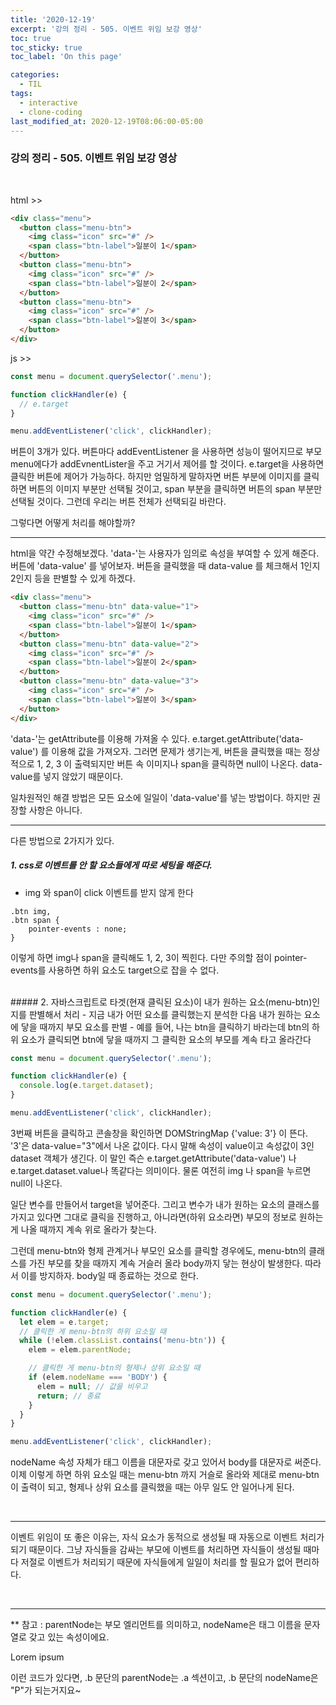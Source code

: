 ```yaml
---
title: '2020-12-19'
excerpt: '강의 정리 - 505. 이벤트 위임 보강 영상'
toc: true
toc_sticky: true
toc_label: 'On this page'

categories:
  - TIL
tags:
  - interactive
  - clone-coding
last_modified_at: 2020-12-19T08:06:00-05:00
---
```


### 강의 정리 - 505. 이벤트 위임 보강 영상

<br />

html >>

```html
<div class="menu">
  <button class="menu-btn">
    <img class="icon" src="#" />
    <span class="btn-label">일분이 1</span>
  </button>
  <button class="menu-btn">
    <img class="icon" src="#" />
    <span class="btn-label">일분이 2</span>
  </button>
  <button class="menu-btn">
    <img class="icon" src="#" />
    <span class="btn-label">일분이 3</span>
  </button>
</div>
```

js >>

```javascript
const menu = document.querySelector('.menu');

function clickHandler(e) {
  // e.target
}

menu.addEventListener('click', clickHandler);
```

버튼이 3개가 있다. 버튼마다 addEventListener 을 사용하면 성능이 떨어지므로 부모 menu에다가 addEvnentLister을 주고 거기서 제어를 할 것이다. e.target을 사용하면 클릭한 버튼에 제어가 가능하다. 하지만 엄밀하게 말하자면 버튼 부분에 이미지를 클릭하면 버튼의 이미지 부분만 선택될 것이고, span 부분을 클릭하면 버튼의 span 부분만 선택될 것이다. 그런데 우리는 버튼 전체가 선택되길 바란다.

그렇다면 어떻게 처리를 해야할까?
<br />

---

html을 약간 수정해보겠다. 'data-'는 사용자가 임의로 속성을 부여할 수 있게 해준다. 버튼에 'data-value' 를 넣어보자. 버튼을 클릭했을 때 data-value 를 체크해서 1인지 2인지 등을 판별할 수 있게 하겠다.

```html
<div class="menu">
  <button class="menu-btn" data-value="1">
    <img class="icon" src="#" />
    <span class="btn-label">일분이 1</span>
  </button>
  <button class="menu-btn" data-value="2">
    <img class="icon" src="#" />
    <span class="btn-label">일분이 2</span>
  </button>
  <button class="menu-btn" data-value="3">
    <img class="icon" src="#" />
    <span class="btn-label">일분이 3</span>
  </button>
</div>
```

'data-'는 getAttribute를 이용해 가져올 수 있다. e.target.getAttribute('data-value') 를 이용해 값을 가져오자. 그러면 문제가 생기는게, 버튼을 클릭했을 때는 정상적으로 1, 2, 3 이 출력되지만 버튼 속 이미지나 span을 클릭하면 null이 나온다. data-value를 넣지 않았기 때문이다.

일차원적인 해결 방법은 모든 요소에 일일이 'data-value'를 넣는 방법이다. 하지만 권장할 사항은 아니다.
<br />

---

다른 방법으로 2가지가 있다.

##### 1. css로 이벤트를 안 할 요소들에게 따로 세팅을 해준다.

- img 와 span이 click 이벤트를 받지 않게 한다

```
.btn img,
.btn span {
    pointer-events : none;
}
```

이렇게 하면 img나 span을 클릭해도 1, 2, 3이 찍힌다. 다만 주의할 점이 pointer-events를 사용하면 하위 요소도 target으로 잡을 수 없다.

<br />
##### 2. 자바스크립트로 타겟(현재 클릭된 요소)이 내가 원하는 요소(menu-btn)인지를 판별해서 처리
   - 지금 내가 어떤 요소를 클릭했는지 분석한 다음 내가 원하는 요소에 닿을 때까지 부모 요소를 판별
   - 예를 들어, 나는 btn을 클릭하기 바라는데 btn의 하위 요소가 클릭되면 btn에 닿을 때까지 그 클릭한 요소의 부모를 계속 타고 올라간다

```javascript
const menu = document.querySelector('.menu');

function clickHandler(e) {
  console.log(e.target.dataset);
}

menu.addEventListener('click', clickHandler);
```

3번째 버튼을 클릭하고 콘솔창을 확인하면 DOMStringMap {'value: 3'} 이 뜬다. '3'은 data-value="3"에서 나온 값이다. 다시 말해 속성이 value이고 속성값이 3인 dataset 객체가 생긴다. 이 말인 즉슨 e.target.getAttribute('data-value') 나 e.target.dataset.value나 똑같다는 의미이다. 물론 여전히 img 나 span을 누르면 null이 나온다.

일단 변수를 만들어서 target을 넣어준다. 그리고 변수가 내가 원하는 요소의 클래스를 가지고 있다면 그대로 클릭을 진행하고, 아니라면(하위 요소라면) 부모의 정보로 원하는 게 나올 때까지 계속 위로 올라가 찾는다.

그런데 menu-btn와 형제 관계거나 부모인 요소를 클릭할 경우에도, menu-btn의 클래스를 가진 부모를 찾을 때까지 계속 거슬러 올라 body까지 닿는 현상이 발생한다. 따라서 이를 방지하자. body일 때 종료하는 것으로 한다.

```javascript
const menu = document.querySelector('.menu');

function clickHandler(e) {
  let elem = e.target;
  // 클릭한 게 menu-btn의 하위 요소일 때
  while (!elem.classList.contains('menu-btn')) {
    elem = elem.parentNode;

    // 클릭한 게 menu-btn의 형제나 상위 요소일 때
    if (elem.nodeName === 'BODY') {
      elem = null; // 값을 비우고
      return; // 종료
    }
  }
}

menu.addEventListener('click', clickHandler);
```

nodeName 속성 자체가 태그 이름을 대문자로 갖고 있어서 body를 대문자로 써준다. 이제 이렇게 하면 하위 요소일 때는 menu-btn 까지 거슬로 올라와 제대로 menu-btn이 출력이 되고, 형제나 상위 요소를 클릭했을 때는 아무 일도 안 일어나게 된다.

<br />

---

이벤트 위임이 또 좋은 이유는, 자식 요소가 동적으로 생성될 때 자동으로 이벤트 처리가 되기 때문이다. 그냥 자식들을 감싸는 부모에 이벤트를 처리하면 자식들이 생성될 때마다 저절로 이벤트가 처리되기 때문에 자식들에게 일일이 처리를 할 필요가 없어 편리하다.

<br />

---

\*\* 참고 :
parentNode는 부모 엘리먼트를 의미하고,
nodeName은 태그 이름을 문자열로 갖고 있는 속성이에요.

<section class="a">
    <p class="b">Lorem ipsum</p>
</section>
이런 코드가 있다면,
.b 문단의 parentNode는 .a 섹션이고,
.b 문단의 nodeName은 "P"가 되는거지요~

